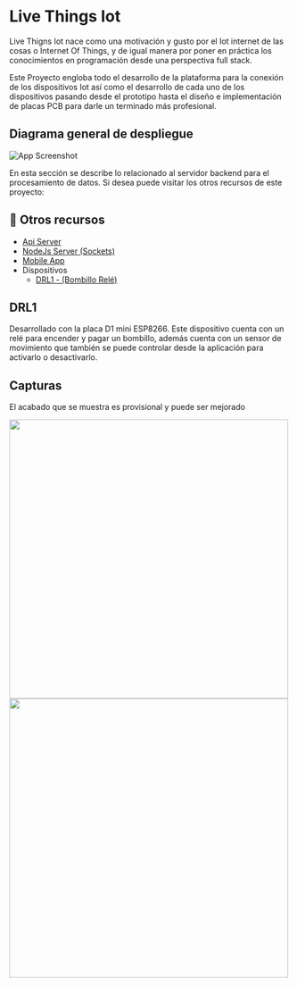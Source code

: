 # Live Things Iot

Live Thigns Iot nace como una motivación y gusto por el Iot internet de las cosas o Internet Of Things, y de igual manera por poner en práctica los conocimientos en programación desde una perspectiva full stack.

Este Proyecto engloba todo el desarrollo de la plataforma para la conexión de los dispositivos Iot así como el desarrollo de cada uno de los dispositivos pasando desde el prototipo hasta el diseño e implementación de placas PCB para darle un terminado más profesional.

## Diagrama general de despliegue

![App Screenshot](https://firebasestorage.googleapis.com/v0/b/landingarv.appspot.com/o/live-things-iot-img%2Flive-things-iot-general.png?alt=media&token=7c866de8-123d-47d8-ba04-200cbf60bd71)

En esta sección se describe lo relacionado al servidor backend para el procesamiento de datos. Si desea puede visitar los otros recursos de este proyecto:
## 🔗 Otros recursos
- [Api Server](https://github.com/arv07/live-things-iot-api-server)
- [NodeJs Server (Sockets)](https://github.com/arv07/live-things-iot-socket-server)
- [Mobile App](https://github.com/arv07/live-things-iot-mobile-app)
- Dispositivos
    - [DRL1 - (Bombillo Relé)](https://github.com/arv07/live-things-iot-drl1)
    
## DRL1

Desarrollado con la placa D1 mini ESP8266. Este dispositivo cuenta con un relé para encender y pagar un bombillo, además cuenta con un sensor de movimiento que también se puede controlar desde la aplicación para activarlo o desactivarlo.


## Capturas
El acabado que se muestra es provisional y puede ser mejorado
<div>
<img src="https://firebasestorage.googleapis.com/v0/b/landingarv.appspot.com/o/live-things-iot-img%2FDRL1.jpg?alt=media&token=64094581-dd15-407d-b99e-6c7bdde71da8" width="500"/>
<img src="https://firebasestorage.googleapis.com/v0/b/landingarv.appspot.com/o/live-things-iot-img%2FDRL1-f2.jpg?alt=media&token=65907485-4f9e-42ef-bde0-1cf58bdf1687" width="500"/>
</div>
